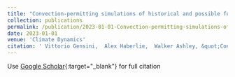 ```yaml
---
title: "Convection-permitting simulations of historical and possible future climate over the contiguous United States"
collection: publications
permalink: /publication/2023-01-01-Convection-permitting-simulations-of-historical-and-possible-future-climate-over-the-contiguous-United-States
date: 2023-01-01
venue: 'Climate Dynamics'
citation: ' Vittorio Gensini,  Alex Haberlie,  Walker Ashley, &quot;Convection-permitting simulations of historical and possible future climate over the contiguous United States.&quot; Climate Dynamics, 2023.'
---
```

Use [Google Scholar](https://scholar.google.com/scholar?q=Convection+permitting+simulations+of+historical+and+possible+future+climate+over+the+contiguous+United+States){:target="_blank"} for full citation
